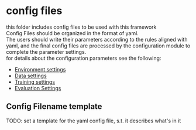 # config files
this folder includes config files to be used with this framework  
Config Files should be organized in the format of yaml.  
The users should write their parameters according to the rules aligned with yaml, and the final config files are processed by the configuration module to complete the parameter settings.  
for details about the configuration parameters see the following:
- [Environment settings](https://recbole.io/docs/user_guide/config/environment_settings.html)
- [Data settings](https://recbole.io/docs/user_guide/config/data_settings.html)
- [Training settings](https://recbole.io/docs/user_guide/config/training_settings.html)
- [Evaluation Settings](https://recbole.io/docs/user_guide/config/evaluation_settings.html)



## Config Filename template
TODO: set a template for the yaml config file, s.t. it describes what's in it


